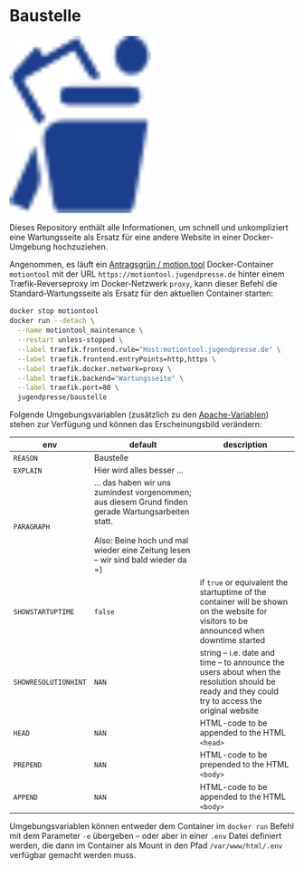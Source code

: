 # Baustelle

<img src="https://raw.githubusercontent.com/jugendpresse/baustelle/master/web/beinehoch.svg?sanitize=true" alt="Baustelle" width="250px" />

Dieses Repository enthält alle Informationen, um schnell und unkompliziert eine Wartungsseite als Ersatz für eine andere Website in einer Docker-Umgebung hochzuziehen.

Angenommen, es läuft ein [Antragsgrün / motion.tool](https://github.com/jugendpresse/docker-antragsgruen/) Docker-Container `motiontool` mit der URL `https://motiontool.jugendpresse.de` hinter einem Træfik-Reverseproxy im Docker-Netzwerk `proxy`, kann dieser Befehl die Standard-Wartungsseite als Ersatz für den aktuellen Container starten:

```sh
docker stop motiontool
docker run --detach \
  --name motiontool_maintenance \
  --restart unless-stopped \
  --label traefik.frontend.rule="Host:motiontool.jugendpresse.de" \
  --label traefik.frontend.entryPoints=http,https \
  --label traefik.docker.network=proxy \
  --label traefik.backend="Wartungsseite" \
  --label traefik.port=80 \
  jugendpresse/baustelle
```

Folgende Umgebungsvariablen (zusätzlich zu den [Apache-Variablen](https://github.com/jugendpresse/docker-apache#environmental-variables)) stehen zur Verfügung und können das Erscheinungsbild verändern:

| env                   | default               | description |
| --------------------- | --------------------- | ----------- |
| `REASON`              | Baustelle             | |
| `EXPLAIN`             | Hier wird alles besser ... | |
| `PARAGRAPH`           | ... das haben wir uns zumindest vorgenommen; aus diesem Grund finden gerade Wartungsarbeiten statt.<br/><br/>Also: Beine hoch und mal wieder eine Zeitung lesen &ndash; wir sind bald wieder da =) | |
| `SHOWSTARTUPTIME`     | `false`               | if `true` or equivalent the startuptime of the container will be shown on the website for visitors to be announced when downtime started |
| `SHOWRESOLUTIONHINT`  | `NAN`                 | string – i.e. date and time – to announce the users about when the resolution should be ready and they could try to access the original website |
| `HEAD`                | `NAN`                 | HTML-code to be appended to the HTML `<head>` |
| `PREPEND`             | `NAN`                 | HTML-code to be prepended to the HTML `<body>` |
| `APPEND`              | `NAN`                 | HTML-code to be appended to the HTML `<body>` |

Umgebungsvariablen können entweder dem Container im `docker run` Befehl mit dem Parameter `-e` übergeben – oder aber in einer `.env` Datei definiert werden, die dann im Container als Mount in den Pfad `/var/www/html/.env` verfügbar gemacht werden muss.
